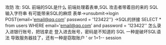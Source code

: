 攻防
 攻: SQL 前端的SQL是什么
     前端处理着表单,SQL 攻击者带着目的来的 SQL输入字符串 有可能带来SQL的麻烦
     表单->unsubmit->login POST{email='email@qq.com'  password = '123422''}
     ->SQL的拼接
     SELECT * from users WHERE email='email@qq.com' and password = '123422''
     怎么录入进银行账号，把钱拿走
     登入进去账号，密码是不知道的
     SQL 一种是破坏SQL语法 导致服务器挂了，还有一种是窃取账户 ' or 1=1--
     session